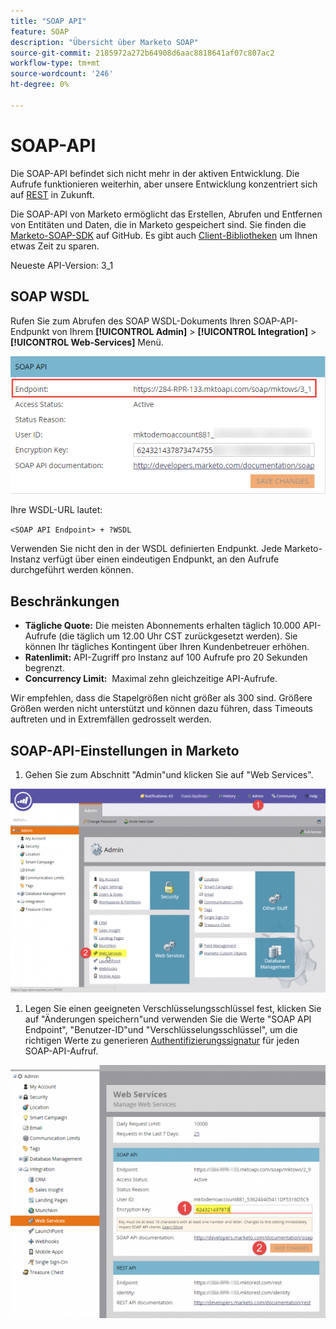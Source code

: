 ```yaml
---
title: "SOAP API"
feature: SOAP
description: "Übersicht über Marketo SOAP"
source-git-commit: 2185972a272b64908d6aac8818641af07c807ac2
workflow-type: tm+mt
source-wordcount: '246'
ht-degree: 0%

---
```



# SOAP-API

Die SOAP-API befindet sich nicht mehr in der aktiven Entwicklung. Die Aufrufe funktionieren weiterhin, aber unsere Entwicklung konzentriert sich auf [REST](https://developer.adobe.com/marketo-apis/) in Zukunft.

Die SOAP-API von Marketo ermöglicht das Erstellen, Abrufen und Entfernen von Entitäten und Daten, die in Marketo gespeichert sind. Sie finden die [Marketo-SOAP-SDK](https://github.com/Marketo/SOAP-API-Java-Client) auf GitHub. Es gibt auch [Client-Bibliotheken](https://github.com/Marketo/Community-Supported-Client-Libraries) um Ihnen etwas Zeit zu sparen.

Neueste API-Version: 3_1

## SOAP WSDL

Rufen Sie zum Abrufen des SOAP WSDL-Dokuments Ihren SOAP-API-Endpunkt von Ihrem **[!UICONTROL Admin]** > **[!UICONTROL Integration]** > **[!UICONTROL Web-Services]** Menü.

![SOAP-Endpunkt](assets/endpoint-soap.png)

Ihre WSDL-URL lautet:

`<SOAP API Endpoint> + ?WSDL`

Verwenden Sie nicht den in der WSDL definierten Endpunkt. Jede Marketo-Instanz verfügt über einen eindeutigen Endpunkt, an den Aufrufe durchgeführt werden können.

## Beschränkungen

- **Tägliche Quote:** Die meisten Abonnements erhalten täglich 10.000 API-Aufrufe (die täglich um 12.00 Uhr CST zurückgesetzt werden). Sie können Ihr tägliches Kontingent über Ihren Kundenbetreuer erhöhen.
- **Ratenlimit:** API-Zugriff pro Instanz auf 100 Aufrufe pro 20 Sekunden begrenzt.
- **Concurrency Limit:**  Maximal zehn gleichzeitige API-Aufrufe.

Wir empfehlen, dass die Stapelgrößen nicht größer als 300 sind. Größere Größen werden nicht unterstützt und können dazu führen, dass Timeouts auftreten und in Extremfällen gedrosselt werden.

## SOAP-API-Einstellungen in Marketo

1. Gehen Sie zum Abschnitt &quot;Admin&quot;und klicken Sie auf &quot;Web Services&quot;.

![admin-web-services2](assets/admin-web-services2.png)

1. Legen Sie einen geeigneten Verschlüsselungsschlüssel fest, klicken Sie auf &quot;Änderungen speichern&quot;und verwenden Sie die Werte &quot;SOAP API Endpoint&quot;, &quot;Benutzer-ID&quot;und &quot;Verschlüsselungsschlüssel&quot;, um die richtigen Werte zu generieren [Authentifizierungssignatur](authentication-signature.md) für jeden SOAP-API-Aufruf.

![admin-web-services3](assets/admin-web-services3.png)
